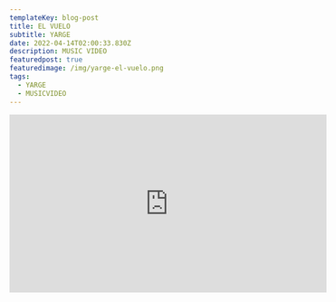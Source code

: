 ```yaml
---
templateKey: blog-post
title: EL VUELO
subtitle: YARGE
date: 2022-04-14T02:00:33.830Z
description: MUSIC VIDEO
featuredpost: true
featuredimage: /img/yarge-el-vuelo.png
tags:
  - YARGE
  - MUSICVIDEO
---
```

<iframe width="560" height="315" src="https://www.youtube.com/embed/7tFEDhjgngs" title="YouTube video player" frameborder="0" allow="accelerometer; autoplay; clipboard-write; encrypted-media; gyroscope; picture-in-picture" allowfullscreen></iframe>